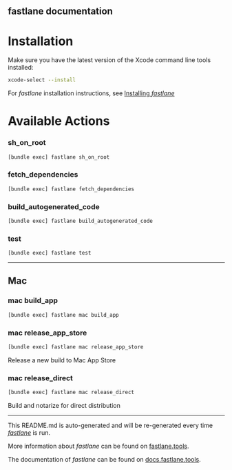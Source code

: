fastlane documentation
----

# Installation

Make sure you have the latest version of the Xcode command line tools installed:

```sh
xcode-select --install
```

For _fastlane_ installation instructions, see [Installing _fastlane_](https://docs.fastlane.tools/#installing-fastlane)

# Available Actions

### sh_on_root

```sh
[bundle exec] fastlane sh_on_root
```



### fetch_dependencies

```sh
[bundle exec] fastlane fetch_dependencies
```



### build_autogenerated_code

```sh
[bundle exec] fastlane build_autogenerated_code
```



### test

```sh
[bundle exec] fastlane test
```



----


## Mac

### mac build_app

```sh
[bundle exec] fastlane mac build_app
```



### mac release_app_store

```sh
[bundle exec] fastlane mac release_app_store
```

Release a new build to Mac App Store

### mac release_direct

```sh
[bundle exec] fastlane mac release_direct
```

Build and notarize for direct distribution

----

This README.md is auto-generated and will be re-generated every time [_fastlane_](https://fastlane.tools) is run.

More information about _fastlane_ can be found on [fastlane.tools](https://fastlane.tools).

The documentation of _fastlane_ can be found on [docs.fastlane.tools](https://docs.fastlane.tools).
